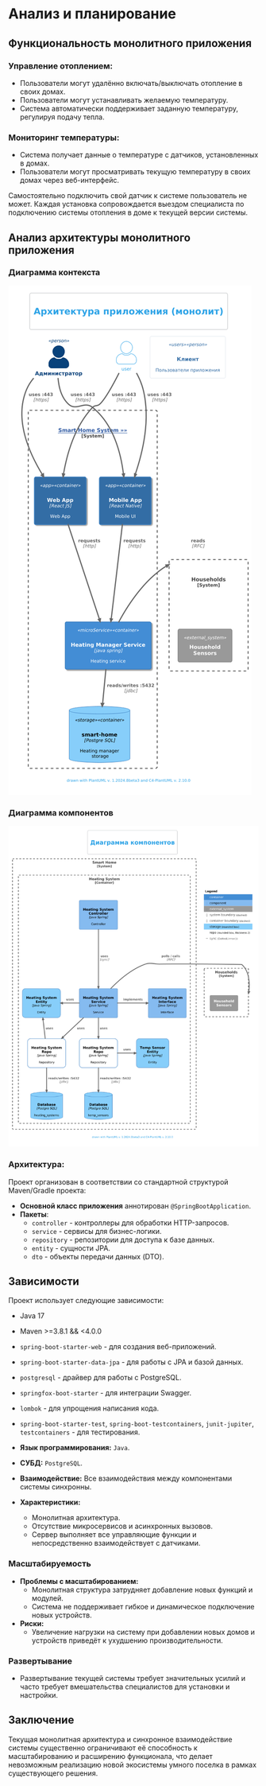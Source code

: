 # Анализ и планирование

## Функциональность монолитного приложения

### Управление отоплением:
* Пользователи могут удалённо включать/выключать отопление в своих домах.
* Пользователи могут устанавливать желаемую температуру.
* Система автоматически поддерживает заданную температуру, регулируя подачу тепла.
### Мониторинг температуры:
* Система получает данные о температуре с датчиков, установленных в домах.
* Пользователи могут просматривать текущую температуру в своих домах через веб-интерфейс.

Самостоятельно подключить свой датчик к системе пользователь не может.
Каждая установка сопровождается выездом специалиста по подключению системы отопления в доме к текущей версии системы.

## Анализ архитектуры монолитного приложения

### Диаграмма контекста
![Контекст](puml/png/c4_context_mono.png)

### Диаграмма компонентов
![Компоненты](puml/png/c4_components_mono.png)

### Архитектура:
Проект организован в соответствии со стандартной структурой Maven/Gradle проекта:

- **Основной класс приложения** аннотирован `@SpringBootApplication`.
- **Пакеты**:
    - `controller` - контроллеры для обработки HTTP-запросов.
    - `service` - сервисы для бизнес-логики.
    - `repository` - репозитории для доступа к базе данных.
    - `entity` - сущности JPA.
    - `dto` - объекты передачи данных (DTO).

## Зависимости

Проект использует следующие зависимости:

- Java 17
- Maven >=3.8.1 && <4.0.0
- `spring-boot-starter-web` - для создания веб-приложений.
- `spring-boot-starter-data-jpa` - для работы с JPA и базой данных.
- `postgresql` - драйвер для работы с PostgreSQL.
- `springfox-boot-starter` - для интеграции Swagger.
- `lombok` - для упрощения написания кода.
- `spring-boot-starter-test`, `spring-boot-testcontainers`, `junit-jupiter`, `testcontainers` - для тестирования.

- **Язык программирования:** `Java`.
- **СУБД:** `PostgreSQL`.
- **Взаимодействие:** Все взаимодействия между компонентами системы синхронны.
- **Характеристики:**
    - Монолитная архитектура.
    - Отсутствие микросервисов и асинхронных вызовов.
    - Сервер выполняет все управляющие функции и непосредственно взаимодействует с датчиками.

### Масштабируемость
- **Проблемы с масштабированием:**
    - Монолитная структура затрудняет добавление новых функций и модулей.
    - Система не поддерживает гибкое и динамическое подключение новых устройств.
- **Риски:**
    - Увеличение нагрузки на систему при добавлении новых домов и устройств приведёт к ухудшению производительности.

### Развертывание
- Развертывание текущей системы требует значительных усилий и часто требует вмешательства специалистов для установки и настройки.

## Заключение
Текущая монолитная архитектура и синхронное взаимодействие системы существенно ограничивают её способность к масштабированию и расширению функционала, что делает невозможным реализацию новой экосистемы умного поселка в рамках существующего решения.







